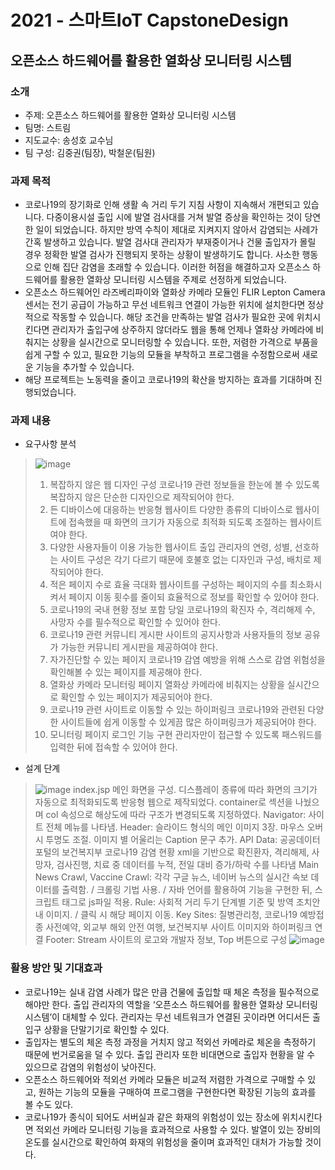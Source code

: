 # 2021 - 스마트IoT CapstoneDesign
## 오픈소스 하드웨어를 활용한 열화상 모니터링 시스템

### 소개
* 주제: 오픈소스 하드웨어를 활용한 열화상 모니터링 시스템
* 팀명: 스트림
* 지도교수: 송성호 교수님
* 팀 구성: 김중권(팀장), 박철운(팀원)

### 과제 목적
*  코로나19의 장기화로 인해 생활 속 거리 두기 지침 사항이 지속해서 개편되고 있습니다. 다중이용시설 출입 시에 발열 검사대를 거쳐 발열 증상을 확인하는 것이 당연한 일이 되었습니다. 하지만 방역 수칙이 제대로 지켜지지 않아서 감염되는 사례가 간혹 발생하고 있습니다. 발열 검사대 관리자가 부재중이거나 건물 출입자가 몰릴 경우 정확한 발열 검사가 진행되지 못하는 상황이 발생하기도 합니다. 사소한 행동으로 인해 집단 감염을 초래할 수 있습니다. 이러한 허점을 해결하고자 오픈소스 하드웨어를 활용한 열화상 모니터링 시스템을 주제로 선정하게 되었습니다.
* 오픈소스 하드웨어인 라즈베리파이와 열화상 카메라 모듈인 FLIR Lepton Camera 센서는 전기 공급이 가능하고 무선 네트워크 연결이 가능한 위치에 설치한다면 정상적으로 작동할 수 있습니다. 해당 조건을 만족하는 발열 검사가 필요한 곳에 위치시킨다면 관리자가 출입구에 상주하지 않더라도 웹을 통해 언제나 열화상 카메라에 비춰지는 상황을 실시간으로 모니터링할 수 있습니다. 또한, 저렴한 가격으로 부품을 쉽게 구할 수 있고, 필요한 기능의 모듈을 부착하고 프로그램을 수정함으로써 새로운 기능을 추가할 수 있습니다.
* 해당 프로젝트는 노동력을 줄이고 코로나19의 확산을 방지하는 효과를 기대하며 진행되었습니다.

### 과제 내용
* 요구사항 분석
> ![image](https://user-images.githubusercontent.com/67696918/121801622-2a6ca280-cc73-11eb-915d-5f99cf84858f.png)
> 1. 복잡하지 않은 웹 디자인 구성
> 코로나19 관련 정보들을 한눈에 볼 수 있도록 복잡하지 않은 단순한 디자인으로 제작되어야 한다.
> 2. 든 디바이스에 대응하는 반응형 웹사이트
> 다양한 종류의 디바이스로 웹사이트에 접속했을 때 화면의 크기가 자동으로 최적화 되도록 조절하는 웹사이트여야 한다.
> 3. 다양한 사용자들이 이용 가능한 웹사이트
> 출입 관리자의 연령, 성별, 선호하는 사이트 구성은 각기 다르기 때문에 호불호 없는 디자인과 구성, 배치로 제작되어야 한다.
> 4. 적은 페이지 수로 효율 극대화
> 웹사이트를 구성하는 페이지의 수를 최소화시켜서 페이지 이동 횟수를 줄이되 효율적으로 정보를 확인할 수 있어야 한다.
> 5. 코로나19의 국내 현황 정보 포함
> 당일 코로나19의 확진자 수, 격리해제 수, 사망자 수를 필수적으로 확인할 수 있어야 한다.
> 6. 코로나19 관련 커뮤니티 게시판
> 사이트의 공지사항과 사용자들의 정보 공유가 가능한 커뮤니티 게시판을 제공하여야 한다.
> 7. 자가진단할 수 있는 페이지
> 코로나19 감염 예방을 위해 스스로 감염 위험성을 확인해볼 수 있는 페이지를 제공해야 한다.
> 8. 열화상 카메라 모니터링 페이지
> 열화상 카메라에 비춰지는 상황을 실시간으로 확인할 수 있는 페이지가 제공되어야 한다.
> 9. 코로나19 관련 사이트로 이동할 수 있는 하이퍼링크
> 코로나19와 관련된 다양한 사이트들에 쉽게 이동할 수 있게끔 많은 하이퍼링크가 제공되어야 한다.
> 10. 모니터링 페이지 로그인 기능 구현
> 관리자만이 접근할 수 있도록 패스워드를 입력한 뒤에 접속할 수 있어야 한다.

* 설계 단계
> ![image](https://user-images.githubusercontent.com/67696918/121801743-d31b0200-cc73-11eb-9684-a0b0ff7f133e.png)
> index.jsp
> 메인 화면을 구성.
> 디스플레이 종류에 따라 화면의 크기가 자동으로 최적화되도록 반응형 웹으로 제작되었다. container로 섹션을 나눴으며 col 속성으로 해상도에 따라 구조가 변경되도록 지정하였다.
> Navigator: 사이트 전체 메뉴를 나타냄.
> Header: 슬라이드 형식의 메인 이미지 3장. 마우스 오버 시 투명도 조절. 이미지 별 어울리는 Caption 문구 추가.
> API Data: 공공데이터포털의 보건복지부 코로나19 감염 현황 xml을 기반으로 확진환자, 격리해제, 사망자, 검사진행, 치료 중 데이터를 누적, 전일 대비 증가/하락 수를 나타냄
> Main News Crawl, Vaccine Crawl: 각각 구글 뉴스, 네이버 뉴스의 실시간 속보 데이터를 출력함. / 크롤링 기법 사용. / 자바 언어를 활용하여 기능을 구현한 뒤, 스크립트 태그로 js파일 적용.
> Rule: 사회적 거리 두기 단계별 기준 및 방역 조치안내 이미지. / 클릭 시 해당 페이지 이동.
> Key Sites: 질병관리청, 코로나19 예방접종 사전예약, 외교부 해외 안전 여행, 보건복지부 사이트 이미지와 하이퍼링크 연결
> Footer: Stream 사이트의 로고와 개발자 정보, Top 버튼으로 구성
> ![image](https://user-images.githubusercontent.com/67696918/121801802-43c21e80-cc74-11eb-8e55-fd53e43d22b7.png)


### 활용 방안 및 기대효과
* 코로나19는 실내 감염 사례가 많은 만큼 건물에 출입할 때 체온 측정을 필수적으로 해야만 한다. 출입 관리자의 역할을 ‘오픈소스 하드웨어를 활용한 열화상 모니터링 시스템’이 대체할 수 있다. 관리자는 무선 네트워크가 연결된 곳이라면 어디서든 출입구 상황을 단말기기로 확인할 수 있다.
* 출입자는 별도의 체온 측정 과정을 거치지 않고 적외선 카메라로 체온을 측정하기 때문에 번거로움을 덜 수 있다. 출입 관리자 또한 비대면으로 출입자 현황을 알 수 있으므로 감염의 위험성이 낮아진다.
* 오픈소스 하드웨어와 적외선 카메라 모듈은 비교적 저렴한 가격으로 구매할 수 있고, 원하는 기능의 모듈을 구매하여 프로그램을 구현한다면 확장된 기능의 효과를 볼 수도 있다.
* 코로나19가 종식이 되어도 서버실과 같은 화재의 위험성이 있는 장소에 위치시킨다면 적외선 카메라 모니터링 기능을 효과적으로 사용할 수 있다. 발열이 있는 장비의 온도를 실시간으로 확인하여 화재의 위험성을 줄이며 효과적인 대처가 가능할 것이다.





